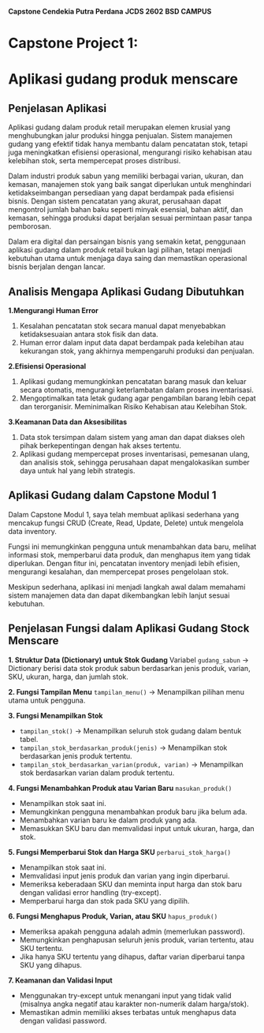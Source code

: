 **Capstone Cendekia Putra Perdana**
**JCDS 2602**
**BSD CAMPUS**


# Capstone Project 1: 
# Aplikasi gudang produk menscare

## Penjelasan Aplikasi

Aplikasi gudang dalam produk retail merupakan elemen krusial yang menghubungkan jalur produksi hingga penjualan. Sistem manajemen gudang yang efektif tidak hanya membantu dalam pencatatan stok, tetapi juga meningkatkan efisiensi operasional, mengurangi risiko kehabisan atau kelebihan stok, serta mempercepat proses distribusi.

Dalam industri produk sabun yang memiliki berbagai varian, ukuran, dan kemasan, manajemen stok yang baik sangat diperlukan untuk menghindari ketidakseimbangan persediaan yang dapat berdampak pada efisiensi bisnis. Dengan sistem pencatatan yang akurat, perusahaan dapat mengontrol jumlah bahan baku seperti minyak esensial, bahan aktif, dan kemasan, sehingga produksi dapat berjalan sesuai permintaan pasar tanpa pemborosan.

Dalam era digital dan persaingan bisnis yang semakin ketat, penggunaan aplikasi gudang dalam produk retail bukan lagi pilihan, tetapi menjadi kebutuhan utama untuk menjaga daya saing dan memastikan operasional bisnis berjalan dengan lancar.


## Analisis Mengapa Aplikasi Gudang Dibutuhkan

**1.Mengurangi Human Error**
1. Kesalahan pencatatan stok secara manual dapat menyebabkan ketidaksesuaian antara stok fisik dan data.
2. Human error dalam input data dapat berdampak pada kelebihan atau kekurangan stok, yang akhirnya mempengaruhi produksi dan penjualan.

**2.Efisiensi Operasional**
1. Aplikasi gudang memungkinkan pencatatan barang masuk dan keluar secara otomatis, mengurangi keterlambatan dalam proses inventarisasi.
2. Mengoptimalkan tata letak gudang agar pengambilan barang lebih cepat dan terorganisir.
Meminimalkan Risiko Kehabisan atau Kelebihan Stok.

**3.Keamanan Data dan Aksesibilitas**
1. Data stok tersimpan dalam sistem yang aman dan dapat diakses oleh pihak berkepentingan dengan hak akses tertentu.
2. Aplikasi gudang mempercepat proses inventarisasi, pemesanan ulang, dan analisis stok, sehingga perusahaan dapat mengalokasikan sumber daya untuk hal yang lebih strategis.

## Aplikasi Gudang dalam Capstone Modul 1

Dalam Capstone Modul 1, saya telah membuat aplikasi sederhana yang mencakup fungsi CRUD (Create, Read, Update, Delete) untuk mengelola data inventory.

Fungsi ini memungkinkan pengguna untuk menambahkan data baru, melihat informasi stok, memperbarui data produk, dan menghapus item yang tidak diperlukan. Dengan fitur ini, pencatatan inventory menjadi lebih efisien, mengurangi kesalahan, dan mempercepat proses pengelolaan stok.

Meskipun sederhana, aplikasi ini menjadi langkah awal dalam memahami sistem manajemen data dan dapat dikembangkan lebih lanjut sesuai kebutuhan.

## Penjelasan Fungsi dalam Aplikasi Gudang Stock Menscare ##

**1. Struktur Data (Dictionary) untuk Stok Gudang**
Variabel `gudang_sabun` → Dictionary berisi data stok produk sabun berdasarkan jenis produk, varian, SKU, ukuran, harga, dan jumlah stok.

**2. Fungsi Tampilan Menu**
`tampilan_menu()` → Menampilkan pilihan menu utama untuk pengguna.

**3. Fungsi Menampilkan Stok**
- `tampilan_stok()` → Menampilkan seluruh stok gudang dalam bentuk tabel.
- `tampilan_stok_berdasarkan_produk(jenis)` → Menampilkan stok berdasarkan jenis produk tertentu.
- `tampilan_stok_berdasarkan_varian(produk, varian)` → Menampilkan stok berdasarkan varian dalam produk tertentu.

**4. Fungsi Menambahkan Produk atau Varian Baru**
`masukan_produk()`
- Menampilkan stok saat ini.
- Memungkinkan pengguna menambahkan produk baru jika belum ada.
- Menambahkan varian baru ke dalam produk yang ada.
- Memasukkan SKU baru dan memvalidasi input untuk ukuran, harga, dan stok.

**5. Fungsi Memperbarui Stok dan Harga SKU**
`perbarui_stok_harga()`
- Menampilkan stok saat ini.
- Memvalidasi input jenis produk dan varian yang ingin diperbarui.
- Memeriksa keberadaan SKU dan meminta input harga dan stok baru dengan validasi error handling (try-except).
- Memperbarui harga dan stok pada SKU yang dipilih.

**6. Fungsi Menghapus Produk, Varian, atau SKU**
`hapus_produk()`
- Memeriksa apakah pengguna adalah admin (memerlukan password).
- Memungkinkan penghapusan seluruh jenis produk, varian tertentu, atau SKU tertentu.
- Jika hanya SKU tertentu yang dihapus, daftar varian diperbarui tanpa SKU yang dihapus.

**7. Keamanan dan Validasi Input**
- Menggunakan try-except untuk menangani input yang tidak valid (misalnya angka negatif atau karakter non-numerik dalam harga/stok).
- Memastikan admin memiliki akses terbatas untuk menghapus data dengan validasi password.

